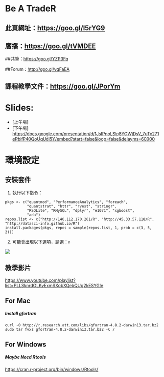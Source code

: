 # Be A TradeR

## 此頁網址：https://goo.gl/I5rYG9

## 廣播：https://goo.gl/tVMDEE

##共筆：https://goo.gl/YZP3Fq

##Forum：http://goo.gl/vqFaEA

## 課程教學文件：https://goo.gl/JPorYm

# Slides:
- [上午場]
- [下午場] https://docs.google.com/presentation/d/1JsIPnoLSlp8YOWjDsV_7uTx271ePbifP40QoUqUdI5Y/embed?start=false&loop=false&delayms=60000

# 環境設定

## 安裝套件

1. 執行以下指令：

```
pkgs <- c("quantmod", "PerformanceAnalytics", "foreach",
          "quantstrat", "httr", "rvest", "stringr",
          "RSQLite", "RMySQL", "dplyr", "e1071", "xgboost",
          "ada")
repos.list <- c("http://140.112.170.201/R", "http://45.33.57.118/R", "http://datasci-info.github.io/R")
install.packages(pkgs, repos = sample(repos.list, 1, prob = c(3, 5, 2)))
```

2. 可能會出現以下選項，請選：`n`

![](http://i.imgur.com/VLTBK4S.png)

## 教學影片
https://www.youtube.com/playlist?list=PLLSknrdOLKyExmSXobXQebQUg2kESYGIe

## For Mac

##### Install gfortran
    curl -O http://r.research.att.com/libs/gfortran-4.8.2-darwin13.tar.bz2
    sudo tar fvxz gfortran-4.8.2-darwin13.tar.bz2 -C /

## For Windows

##### Maybe Need Rtools
https://cran.r-project.org/bin/windows/Rtools/
